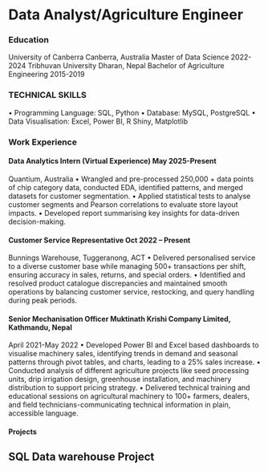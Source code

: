 # Data Analyst/Agriculture Engineer

###  Education 
University of Canberra Canberra, Australia
Master of Data Science 2022-2024
Tribhuvan University Dharan, Nepal
Bachelor of Agriculture Engineering 2015-2019

### TECHNICAL SKILLS
• Programming Language: SQL, Python
• Database: MySQL, PostgreSQL
• Data Visualisation: Excel, Power BI, R Shiny, Matplotlib

### Work Experience
#### Data Analytics Intern (Virtual Experience) May 2025-Present
Quantium, Australia
• Wrangled and pre-processed 250,000 + data points of chip category data, conducted EDA,
identified patterns, and merged datasets for customer segmentation.
• Applied statistical tests to analyse customer segments and Pearson correlations to evaluate
store layout impacts.
• Developed report summarising key insights for data-driven decision-making.
#### Customer Service Representative Oct 2022 – Present
Bunnings Warehouse, Tuggeranong, ACT
• Delivered personalised service to a diverse customer base while managing 500+ transactions per
shift, ensuring accuracy in sales, returns, and special orders.
• Identified and resolved product catalogue discrepancies and maintained smooth operations by
balancing customer service, restocking, and query handling during peak periods.
#### Senior Mechanisation Officer Muktinath Krishi Company Limited, Kathmandu, Nepal
April 2021-May 2022
• Developed Power BI and Excel based dashboards to visualise machinery sales, identifying
trends in demand and seasonal patterns through pivot tables, and charts, leading to a 25%
sales increase.
• Conducted analysis of different agriculture projects like seed processing units, drip irrigation
design, greenhouse installation, and machinery distribution to support pricing strategy.
• Delivered technical training and educational sessions on agricultural machinery to 100+
farmers, dealers, and field technicians-communicating technical information in plain,
accessible language.
#### Projects
SQL Data warehouse Project
-
